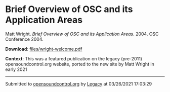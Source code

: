 # Brief Overview of OSC and its Application Areas

Matt Wright. *Brief Overview of OSC and its Application Areas*. 2004.  OSC Conference 2004. 

**Download**: [files/wright-welcome.pdf](../files/wright-welcome.pdf)

**Context**: This was a featured publication on the legacy (pre-2011) opensoundcontrol.org website, ported to the new site by Matt Wright in early 2021

---
Submitted to [opensoundcontrol.org](https://opensoundcontrol.org) by [Legacy](https://web.archive.org) at 03/26/2021 17:03:29
